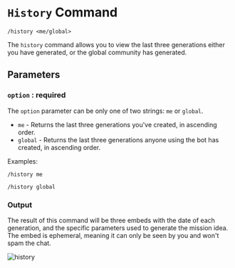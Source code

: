 # `History` Command

`/history <me/global>`

The `history` command allows you to view the last three generations either you have generated, or the global community has generated.

## Parameters

### `option` : **required**

The `option` parameter can be only one of two strings: `me` or `global`.

- `me` - Returns the last three generations you've created, in ascending order.
- `global` - Returns the last three generations anyone using the bot has created, in ascending order.

Examples:

`/history me`

`/history global`

### Output

The result of this command will be three embeds with the date of each generation, and the specific parameters used to generate the mission idea. The embed is ephemeral, meaning it can only be seen by you and won't spam the chat.

![history](https://imgur.com/BZLSgql.jpg)